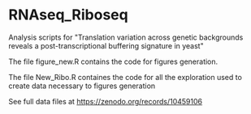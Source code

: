 # RNAseq_Riboseq
Analysis scripts for "Translation variation across genetic backgrounds reveals a post-transcriptional buffering signature in yeast" 

The file figure_new.R contains the code for figures generation. 

The file New_Ribo.R containes the code for all the exploration used to create data necessary to figures generation

See full data files at https://zenodo.org/records/10459106

